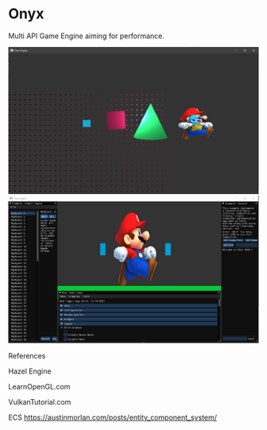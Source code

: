 # Onyx
Multi API Game Engine aiming for performance. 



![1](https://github.com/rob-DEV/Onyx/blob/master/dev_imgs/3.%203D_2D_Renderer.PNG)
![2](https://github.com/rob-DEV/Onyx/blob/master/dev_imgs/2.%20Imgui%20test%20render%20with%20textures.png)




References

Hazel Engine

LearnOpenGL.com

VulkanTutorial.com

ECS https://austinmorlan.com/posts/entity_component_system/
